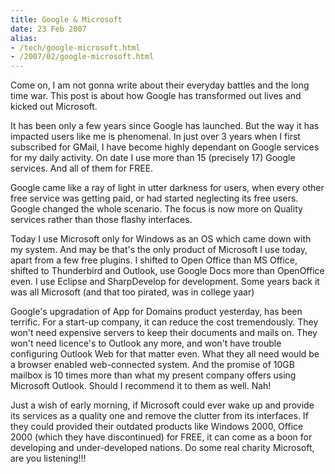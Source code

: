 ```yaml
---
title: Google & Microsoft
date: 23 Feb 2007
alias:
- /tech/google-microsoft.html
- /2007/02/google-microsoft.html
---
```


Come on, I am not gonna write about their everyday battles and the long time war. This 
post is about how Google has transformed out lives and kicked out Microsoft.

<!-- break here -->

It has been only a few years since Google has launched. But the way it has impacted 
users like me is phenomenal. In just over 3 years when I first subscribed for GMail, I 
have become highly dependant on Google services for my daily activity. On date I use 
more than 15 (precisely 17) Google services. And all of them for FREE.

Google came like a ray of light in utter darkness for users, when every other free service 
was getting paid, or had started neglecting its free users. Google changed the whole 
scenario. The focus is now more on Quality services rather than those flashy interfaces.

Today I use Microsoft only for Windows as an OS which came down with my system. And may 
be that's the only product of Microsoft I use today, apart from a few free plugins. I 
shifted to Open Office than MS Office, shifted to Thunderbird and Outlook, use Google 
Docs more than OpenOffice even. I use Eclipse and SharpDevelop for development. Some 
years back it was all Microsoft (and that too pirated, was in college yaar)

Google's upgradation of App for Domains product yesterday, has been terrific. For a start-up 
company, it can reduce the cost tremendously. They won't need expensive servers to keep 
their documents and mails on. They won't need licence's to Outlook any more, and won't 
have trouble configuring Outlook Web for that matter even. What they all need would be a 
browser enabled web-connected system. And the promise of 10GB mailbox is 10 times more 
than what my present company offers using Microsoft Outlook. Should I recommend it to 
them as well. Nah!

Just a wish of early morning, if Microsoft could ever wake up and provide its services as 
a quality one and remove the clutter from its interfaces. If they could provided their 
outdated products like Windows 2000, Office 2000 (which they have discontinued) for FREE, 
it can come as a boon for developing and under-developed nations. Do some real charity 
Microsoft, are you listening!!!